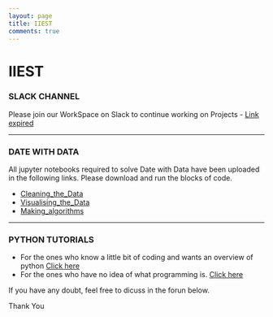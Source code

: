 ```yaml
---
layout: page
title: IIEST
comments: true
---
```

# IIEST

### SLACK CHANNEL
Please join our WorkSpace on Slack to continue working on Projects - [Link expired](#)

---
### DATE WITH DATA
All jupyter notebooks required to solve Date with Data have been uploaded in the following links. Please download and run the blocks of code.

* [Cleaning_the_Data](https://github.com/datasutram/datasutram.github.io/blob/master/Notebooks/Plot_Restaurant_Type.ipynb)
* [Visualising_the_Data](https://github.com/datasutram/datasutram.github.io/blob/master/Notebooks/Folium.ipynb)
* [Making_algorithms](https://github.com/datasutram/datasutram.github.io/blob/master/Notebooks/Date_data.ipynb)

---
### PYTHON TUTORIALS

* For the ones who know a little bit of coding and wants an overview of python [Click here](http://cs231n.github.io/python-numpy-tutorial/)
* For the ones who have no idea of what programming is. [Click here](https://www.programiz.com/python-programming)

If you have any doubt, feel free to dicuss in the forun below.

Thank You
